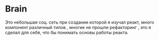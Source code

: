 # Brain

Это небольшая соц. сеть при создании которой я изучал реакт, много компонент различный типов , многие не прошли рефакторинг , это я сделал для себя, что бы понимать основы работы реакта.  
